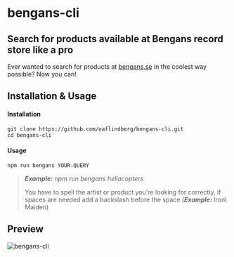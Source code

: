 # bengans-cli

## Search for products available at Bengans record store like a pro
Ever wanted to search for products at [bengans.se](https://bengans.se) in the coolest way possible? Now you can!

## Installation & Usage

#### Installation

``` 
git clone https://github.com/oaflindberg/bengans-cli.git
cd bengans-cli 
```

#### Usage
``` 
npm run bengans YOUR-QUERY 
```
> ***Example:*** *npm run bengans hellacopters*
> 
> You have to spell the artist or product you're looking for correctly, if spaces are needed add a backslash before the space  (***Example:*** Iron\ Maiden)


## Preview 
![bengans-cli](https://user-images.githubusercontent.com/45793849/131515943-d7e44a51-760f-43d2-8d42-49f3db9026ec.gif)
